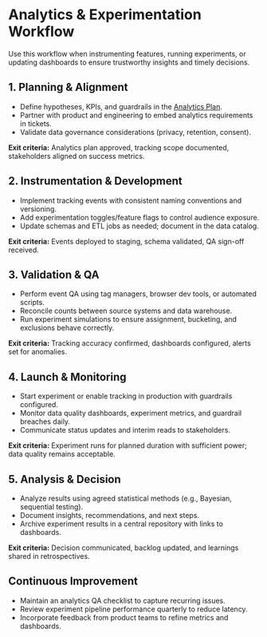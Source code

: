 # Analytics & Experimentation Workflow

Use this workflow when instrumenting features, running experiments, or updating dashboards to ensure trustworthy insights
and timely decisions.

## 1. Planning & Alignment
- Define hypotheses, KPIs, and guardrails in the [Analytics Plan](../templates/Analytics-plan.md).
- Partner with product and engineering to embed analytics requirements in tickets.
- Validate data governance considerations (privacy, retention, consent).

**Exit criteria:** Analytics plan approved, tracking scope documented, stakeholders aligned on success metrics.

## 2. Instrumentation & Development
- Implement tracking events with consistent naming conventions and versioning.
- Add experimentation toggles/feature flags to control audience exposure.
- Update schemas and ETL jobs as needed; document in the data catalog.

**Exit criteria:** Events deployed to staging, schema validated, QA sign-off received.

## 3. Validation & QA
- Perform event QA using tag managers, browser dev tools, or automated scripts.
- Reconcile counts between source systems and data warehouse.
- Run experiment simulations to ensure assignment, bucketing, and exclusions behave correctly.

**Exit criteria:** Tracking accuracy confirmed, dashboards configured, alerts set for anomalies.

## 4. Launch & Monitoring
- Start experiment or enable tracking in production with guardrails configured.
- Monitor data quality dashboards, experiment metrics, and guardrail breaches daily.
- Communicate status updates and interim reads to stakeholders.

**Exit criteria:** Experiment runs for planned duration with sufficient power; data quality remains acceptable.

## 5. Analysis & Decision
- Analyze results using agreed statistical methods (e.g., Bayesian, sequential testing).
- Document insights, recommendations, and next steps.
- Archive experiment results in a central repository with links to dashboards.

**Exit criteria:** Decision communicated, backlog updated, and learnings shared in retrospectives.

## Continuous Improvement
- Maintain an analytics QA checklist to capture recurring issues.
- Review experiment pipeline performance quarterly to reduce latency.
- Incorporate feedback from product teams to refine metrics and dashboards.
